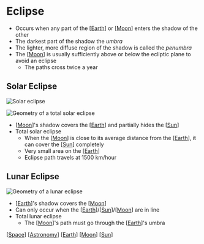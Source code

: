 # Eclipse

- Occurs when any part of the [[Earth]] or [[Moon]] enters the shadow of the other
- The darkest part of the shadow the _umbra_
- The lighter, more diffuse region of the shadow is called the _penumbra_
- The [[Moon]] is usually sufficiently above or below the ecliptic plane to avoid an eclipse
  - The paths cross twice a year

## Solar Eclipse

![Solar eclipse](/assets/second-brain/2020-09-27-08-03-35.png)

![Geometry of a total solar eclipse](/assets/second-brain/2020-09-27-08-31-27.png)

- [[Moon]]'s shadow covers the [[Earth]] and partially hides the [[Sun]]
- Total solar eclipse
  - When the [[Moon]] is close to its average distance from the [[Earth]], it can cover the [[Sun]] completely
  - Very small area on the [[Earth]]
  - Eclipse path travels at 1500 km/hour

## Lunar Eclipse

![Geometry of a lunar eclipse](/assets/second-brain/2020-09-27-08-32-01.png)

- [[Earth]]'s shadow covers the [[Moon]]
- Can only occur when the [[Earth]]/[[Sun]]/[[Moon]] are in line
- Total lunar eclipse
  - The [[Moon]]'s path must go through the [[Earth]]'s umbra

[[Space]] [[Astronomy]] [[Earth]] [[Moon]] [[Sun]]

[//begin]: # "Autogenerated link references for markdown compatibility"
[earth]: earth "Earth 🜨"
[moon]: moon "Moon"
[sun]: sun "Sun"
[space]: space "Space"
[astronomy]: astronomy "Astronomy"
[//end]: # "Autogenerated link references"